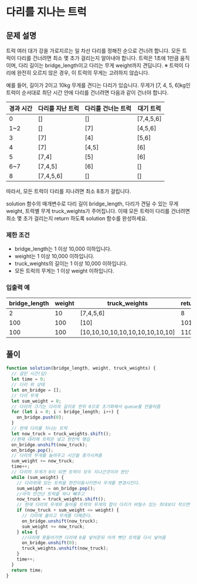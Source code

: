 # 다리를 지나는 트럭

## 문제 설명

트럭 여러 대가 강을 가로지르는 일 차선 다리를 정해진 순으로 건너려 합니다. 모든 트럭이 다리를 건너려면 최소 몇 초가 걸리는지 알아내야 합니다. 트럭은 1초에 1만큼 움직이며, 다리 길이는 bridge_length이고 다리는 무게 weight까지 견딥니다.
※ 트럭이 다리에 완전히 오르지 않은 경우, 이 트럭의 무게는 고려하지 않습니다.

예를 들어, 길이가 2이고 10kg 무게를 견디는 다리가 있습니다. 무게가 [7, 4, 5, 6]kg인 트럭이 순서대로 최단 시간 안에 다리를 건너려면 다음과 같이 건너야 합니다.

| 경과 시간 | 다리를 지난 트럭 | 다리를 건너는 트럭 | 대기 트럭 |
| --------- | ---------------- | ------------------ | --------- |
| 0         | []               | []                 | [7,4,5,6] |
| 1~2       | []               | [7]                | [4,5,6]   |
| 3         | [7]              | [4]                | [5,6]     |
| 4         | [7]              | [4,5]              | [6]       |
| 5         | [7,4]            | [5]                | [6]       |
| 6~7       | [7,4,5]          | [6]                | []        |
| 8         | [7,4,5,6]        | []                 | []        |

따라서, 모든 트럭이 다리를 지나려면 최소 8초가 걸립니다.

solution 함수의 매개변수로 다리 길이 bridge_length, 다리가 견딜 수 있는 무게 weight, 트럭별 무게 truck_weights가 주어집니다. 이때 모든 트럭이 다리를 건너려면 최소 몇 초가 걸리는지 return 하도록 solution 함수를 완성하세요.

### 제한 조건

- bridge_length는 1 이상 10,000 이하입니다.
- weight는 1 이상 10,000 이하입니다.
- truck_weights의 길이는 1 이상 10,000 이하입니다.
- 모든 트럭의 무게는 1 이상 weight 이하입니다.

### 입출력 예

| bridge_length | weight | truck_weights                   | return |
| ------------- | ------ | ------------------------------- | ------ |
| 2             | 10     | [7,4,5,6]                       | 8      |
| 100           | 100    | [10]                            | 101    |
| 100           | 100    | [10,10,10,10,10,10,10,10,10,10] | 110    |





## 풀이



```javascript
function solution(bridge_length, weight, truck_weights) {
  // 걸린 시간(답)
  let time = 0;
  // 다리 위 상태
  let on_bridge = [];
  // 다리 무게
  let sum_weight = 0;
  // 다리의 크기는 다리의 길이로 한뒤 0으로 초기화해서 queue를 만들어줌
  for (let i = 0; i < bridge_length; i++) {
    on_bridge.push(0);
  }
  // 현재 다리를 지나는 트럭
  let now_truck = truck_weights.shift();
  //현재 대리에 트럭은 넣고 한칸씩 땡김
  on_bridge.unshift(now_truck);
  on_bridge.pop();
  // 다리의 무게를 늘려주고 시간을 증가시켜줌
  sum_weight += now_truck;
  time++;
  // 다리의 무게가 0이 되면 트럭이 모두 지나간것이라 판단
  while (sum_weight) {
    // 다리위에 있는 트럭을 한칸이동시키면서 무게를 변경시킨다.
    sum_weight -= on_bridge.pop();
    //아직 안건넌 트럭을 하나 빼주고
    now_truck = truck_weights.shift();
    // 현재 다리의 무게와 들어올 트럭의 무게의 합이 다리가 버틸수 있는 최대보다 작으면
    if (now_truck + sum_weight <= weight) {
      // 다리에 올리고 무게를 더해준다.
      on_bridge.unshift(now_truck);
      sum_weight += now_truck;
    } else {
      //다리에 못들어가면 다리에 0을 넣어준뒤 아까 뺏던 트럭을 다시 넣어줌
      on_bridge.unshift(0);
      truck_weights.unshift(now_truck);
    }
    time++;
  }
  return time;
}
```

